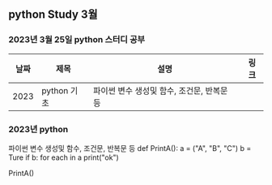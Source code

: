## python Study 3월 

###  2023년 3월 25일 python 스터디 공부 
| 날짜       | 제목               | 설명                                | 링크                                                                             |
| ---------- | ------------------ | ----------------------------------- | -------------------------------------------------------------------------------- |
| 2023 | python 기초  | 파이썬 변수 생성및 함수, 조건문, 반복문 등          |  |   |

### 2023년  python

파이썬 변수 생성및 함수, 조건문, 반복문 등
def PrintA():
  a = ("A", "B", "C")
  b = Ture
  if b:
    for each in a
      print("ok")

PrintA()

